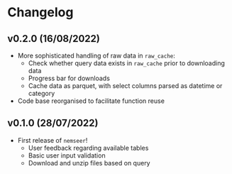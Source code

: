 # Changelog

<!--next-version-placeholder-->

## v0.2.0 (16/08/2022)

- More sophisticated handling of raw data in `raw_cache`:
  - Check whether query data exists in `raw_cache` prior to downloading data
  - Progress bar for downloads
  - Cache data as parquet, with select columns parsed as datetime or category
- Code base reorganised to facilitate function reuse

## v0.1.0 (28/07/2022)

- First release of `nemseer`!
  - User feedback regarding available tables
  - Basic user input validation
  - Download and unzip files based on query
